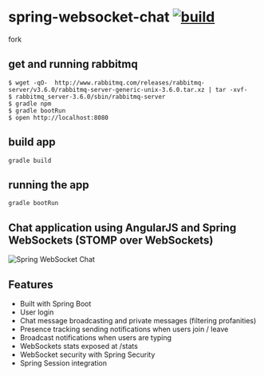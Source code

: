 spring-websocket-chat [![build](https://travis-ci.org/daggerok/spring-websocket-chat.svg?branch=master)](https://travis-ci.org/daggerok/spring-websocket-chat)
=====================

fork

## get and running rabbitmq

```shell
$ wget -qO-  http://www.rabbitmq.com/releases/rabbitmq-server/v3.6.0/rabbitmq-server-generic-unix-3.6.0.tar.xz | tar -xvf-
$ rabbitmq_server-3.6.0/sbin/rabbitmq-server
$ gradle npm
$ gradle bootRun
$ open http://localhost:8080
```
## build app

```shell
gradle build
```

## running the app

```shell
gradle bootRun
```

## Chat application using AngularJS and Spring WebSockets (STOMP over WebSockets)

![Spring WebSocket Chat](http://www.sergialmar.com/wp-content/uploads/2014/09/spring-websocket-chat-room.png "Spring WebSocket Chat")

## Features
- Built with Spring Boot
- User login
- Chat message broadcasting and private messages (filtering profanities)
- Presence tracking sending notifications when users join / leave
- Broadcast notifications when users are typing
- WebSockets stats exposed at /stats
- WebSocket security with Spring Security
- Spring Session integration
